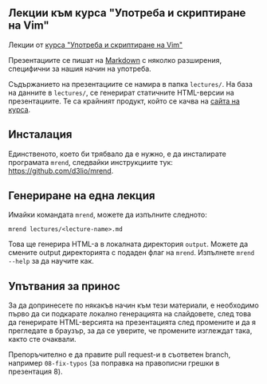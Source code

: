 ## Лекции към курса "Употреба и скриптиране на Vim"

Лекции от [курса "Употреба и скриптиране на Vim"](https://vim-fmi.bg)

Презентациите се пишат на [Markdown](https://en.wikipedia.org/wiki/Markdown) с няколко разширения, специфични за нашия начин на употреба.

Съдържанието на презентациите се намира в папка `lectures/`. На база на данните в `lectures/`, се генерират статичните HTML-версии на презентациите. Те са крайният продукт, който се качва на [сайта на курса](https://vim-fmi.bg).

## Инсталация

Единственото, което би трябвало да е нужно, е да инсталирате програмата `mrend`, следвайки инструкциите тук: https://github.com/d3lio/mrend.

## Генериране на една лекция

Имайки командата `mrend`, можете да изпълните следното:

```
mrend lectures/<lecture-name>.md
```

Това ще генерира HTML-а в локалната директория `output`. Можете да смените output директорията с подаден флаг на `mrend`. Изпълнете `mrend --help` за да научите как.

## Упътвания за принос

За да допринесете по някакъв начин към тези материали, е необходимо първо да си подкарате локално генерацията на слайдовете, след това да генерирате HTML-версията на презентацията след промените и да я прегледате в браузър, за да се уверите, че промените изглеждат така, както сте очаквали.

Препоръчително е да правите pull request-и в съответен branch, например `08-fix-typos` (за поправка на правописни грешки в презентация 8).
